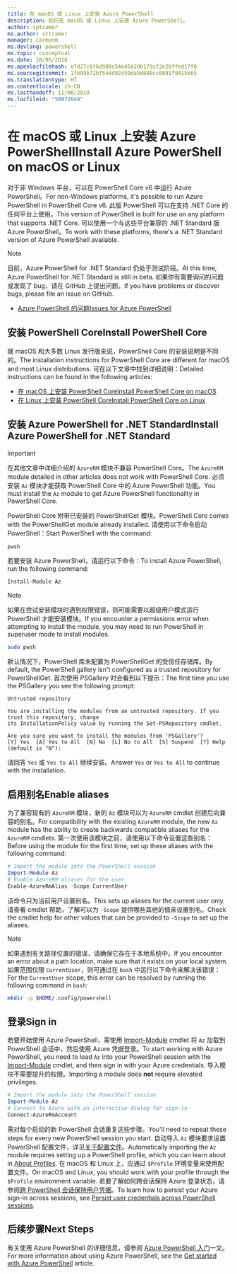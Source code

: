```yaml
---
title: 在 macOS 或 Linux 上安装 Azure PowerShell
description: 如何在 macOS 或 Linux 上安装 Azure PowerShell。
author: sptramer
ms.author: sttramer
manager: carmonm
ms.devlang: powershell
ms.topic: conceptual
ms.date: 10/05/2018
ms.openlocfilehash: e7d27c6f6d980c54e45620b179cf2e26ffed17f0
ms.sourcegitcommit: 1f699b72bf544d92459da9d888cc0091f9415b65
ms.translationtype: HT
ms.contentlocale: zh-CN
ms.lasthandoff: 11/06/2018
ms.locfileid: "50972649"
---
```

# <a name="install-azure-powershell-on-macos-or-linux"></a><span data-ttu-id="db5b9-103">在 macOS 或 Linux 上安装 Azure PowerShell</span><span class="sxs-lookup"><span data-stu-id="db5b9-103">Install Azure PowerShell on macOS or Linux</span></span>

<span data-ttu-id="db5b9-104">对于非 Windows 平台，可以在 PowerShell Core v6 中运行 Azure PowerShell。</span><span class="sxs-lookup"><span data-stu-id="db5b9-104">For non-Windows platforms, it's possible to run Azure PowerShell in PowerShell Core v6.</span></span> <span data-ttu-id="db5b9-105">此版 PowerShell 可以在支持 .NET Core 的任何平台上使用。</span><span class="sxs-lookup"><span data-stu-id="db5b9-105">This version of PowerShell is built for use on any platform that supports .NET Core.</span></span> <span data-ttu-id="db5b9-106">可以使用一个与这些平台兼容的 .NET Standard 版 Azure PowerShell。</span><span class="sxs-lookup"><span data-stu-id="db5b9-106">To work with these platforms, there's a .NET Standard version of Azure PowerShell available.</span></span>

> [!NOTE]
> <span data-ttu-id="db5b9-107">目前，Azure PowerShell for .NET Standard 仍处于测试阶段。</span><span class="sxs-lookup"><span data-stu-id="db5b9-107">At this time, Azure PowerShell for .NET Standard is still in beta.</span></span>
> <span data-ttu-id="db5b9-108">如果你有需要询问的问题或发现了 bug，请在 GitHub 上提出问题。</span><span class="sxs-lookup"><span data-stu-id="db5b9-108">If you have problems or discover bugs, please file an issue on GitHub.</span></span>
>
> * [<span data-ttu-id="db5b9-109">Azure PowerShell 的问题</span><span class="sxs-lookup"><span data-stu-id="db5b9-109">Issues for Azure PowerShell</span></span>](https://github.com/azure/azure-docs-powershell/issues)

## <a name="install-powershell-core"></a><span data-ttu-id="db5b9-110">安装 PowerShell Core</span><span class="sxs-lookup"><span data-stu-id="db5b9-110">Install PowerShell Core</span></span>

<span data-ttu-id="db5b9-111">就 macOS 和大多数 Linux 发行版来说，PowerShell Core 的安装说明是不同的。</span><span class="sxs-lookup"><span data-stu-id="db5b9-111">The installation instructions for PowerShell Core are different for macOS and most Linux distributions.</span></span>
<span data-ttu-id="db5b9-112">可在以下文章中找到详细说明：</span><span class="sxs-lookup"><span data-stu-id="db5b9-112">Detailed instructions can be found in the following articles:</span></span>

* [<span data-ttu-id="db5b9-113">在 macOS 上安装 PowerShell Core</span><span class="sxs-lookup"><span data-stu-id="db5b9-113">Install PowerShell Core on macOS</span></span>](/powershell/scripting/setup/installing-powershell-core-on-macos)
* [<span data-ttu-id="db5b9-114">在 Linux 上安装 PowerShell Core</span><span class="sxs-lookup"><span data-stu-id="db5b9-114">Install PowerShell Core on Linux</span></span>](/powershell/scripting/setup/installing-powershell-core-on-linux)

## <a name="install-azure-powershell-for-net-standard"></a><span data-ttu-id="db5b9-115">安装 Azure PowerShell for .NET Standard</span><span class="sxs-lookup"><span data-stu-id="db5b9-115">Install Azure PowerShell for .NET Standard</span></span>

> [!IMPORTANT]
> <span data-ttu-id="db5b9-116">在其他文章中详细介绍的 `AzureRM` 模块不兼容 PowerShell Core。</span><span class="sxs-lookup"><span data-stu-id="db5b9-116">The `AzureRM` module detailed in other articles does not work with PowerShell Core.</span></span>
> <span data-ttu-id="db5b9-117">必须安装 `Az` 模块才能获取 PowerShell Core 中的 Azure PowerShell 功能。</span><span class="sxs-lookup"><span data-stu-id="db5b9-117">You must install the `Az` module to get Azure PowerShell functionality in PowerShell Core.</span></span>

<span data-ttu-id="db5b9-118">PowerShell Core 附带已安装的 PowerShellGet 模块。</span><span class="sxs-lookup"><span data-stu-id="db5b9-118">PowerShell Core comes with the PowerShellGet module already installed.</span></span> <span data-ttu-id="db5b9-119">请使用以下命令启动 PowerShell：</span><span class="sxs-lookup"><span data-stu-id="db5b9-119">Start PowerShell with the command:</span></span>

```bash
pwsh
```

<span data-ttu-id="db5b9-120">若要安装 Azure PowerShell，请运行以下命令：</span><span class="sxs-lookup"><span data-stu-id="db5b9-120">To install Azure PowerShell, run the following command:</span></span>

```powershell
Install-Module Az
```

> [!NOTE]
> <span data-ttu-id="db5b9-121">如果在尝试安装模块时遇到权限错误，则可能需要以超级用户模式运行 PowerShell 才能安装模块。</span><span class="sxs-lookup"><span data-stu-id="db5b9-121">If you encounter a permissions error when attempting to install the module, you may need to run PowerShell in superuser mode to install modules.</span></span>
>
> ```bash
> sudo pwsh
> ```

<span data-ttu-id="db5b9-122">默认情况下，PowerShell 库未配置为 PowerShellGet 的受信任存储库。</span><span class="sxs-lookup"><span data-stu-id="db5b9-122">By default, the PowerShell gallery isn't configured as a trusted repository for PowerShellGet.</span></span> <span data-ttu-id="db5b9-123">首次使用 PSGallery 时会看到以下提示：</span><span class="sxs-lookup"><span data-stu-id="db5b9-123">The first time you use the PSGallery you see the following prompt:</span></span>

```output
Untrusted repository

You are installing the modules from an untrusted repository. If you trust this repository, change
its InstallationPolicy value by running the Set-PSRepository cmdlet.

Are you sure you want to install the modules from 'PSGallery'?
[Y] Yes  [A] Yes to All  [N] No  [L] No to All  [S] Suspend  [?] Help (default is "N"):
```

<span data-ttu-id="db5b9-124">请回答 `Yes` 或 `Yes to All` 继续安装。</span><span class="sxs-lookup"><span data-stu-id="db5b9-124">Answer `Yes` or `Yes to All` to continue with the installation.</span></span>

## <a name="enable-aliases"></a><span data-ttu-id="db5b9-125">启用别名</span><span class="sxs-lookup"><span data-stu-id="db5b9-125">Enable aliases</span></span>

<span data-ttu-id="db5b9-126">为了兼容现有的 `AzureRM` 模块，新的 `Az` 模块可以为 `AzureRM` cmdlet 创建后向兼容的别名。</span><span class="sxs-lookup"><span data-stu-id="db5b9-126">For compatibility with the existing `AzureRM` module, the new `Az` module has the ability to create backwards compatible aliases for the `AzureRM` cmdlets.</span></span> <span data-ttu-id="db5b9-127">第一次使用该模块之前，请使用以下命令设置这些别名：</span><span class="sxs-lookup"><span data-stu-id="db5b9-127">Before using the module for the first time, set up these aliases with the following command:</span></span>

```powershell
# Import the module into the PowerShell session
Import-Module Az
# Enable AzureRM aliases for the user
Enable-AzureRmAlias -Scope CurrentUser
```

<span data-ttu-id="db5b9-128">该命令只为当前用户设置别名。</span><span class="sxs-lookup"><span data-stu-id="db5b9-128">This sets up aliases for the current user only.</span></span> <span data-ttu-id="db5b9-129">请查看 cmdlet 帮助，了解可以为 `-Scope` 提供哪些其他的值来设置别名。</span><span class="sxs-lookup"><span data-stu-id="db5b9-129">Check the cmdlet help for other values that can be provided to `-Scope` to set up the aliases.</span></span>

> [!NOTE]
> <span data-ttu-id="db5b9-130">如果遇到有关路径位置的错误，请确保它存在于本地系统中。</span><span class="sxs-lookup"><span data-stu-id="db5b9-130">If you encounter an error about a path location, make sure that it exists on your local system.</span></span> <span data-ttu-id="db5b9-131">如果范围仅限 `CurrentUser`，则可通过在 `bash` 中运行以下命令来解决该错误：</span><span class="sxs-lookup"><span data-stu-id="db5b9-131">For the `CurrentUser` scope, this error can be resolved by running the following command in `bash`:</span></span>
>
> ```bash
> mkdir -p $HOME/.config/powershell
> ```

## <a name="sign-in"></a><span data-ttu-id="db5b9-132">登录</span><span class="sxs-lookup"><span data-stu-id="db5b9-132">Sign in</span></span>

<span data-ttu-id="db5b9-133">若要开始使用 Azure PowerShell，需使用 [Import-Module](/powershell/module/Microsoft.PowerShell.Core/Import-Module) cmdlet 将 `Az` 加载到 PowerShell 会话中，然后使用 Azure 凭据登录。</span><span class="sxs-lookup"><span data-stu-id="db5b9-133">To start working with Azure PowerShell, you need to load `Az` into your PowerShell session with the [Import-Module](/powershell/module/Microsoft.PowerShell.Core/Import-Module) cmdlet, and then sign in with your Azure credentials.</span></span> <span data-ttu-id="db5b9-134">导入模块不需要提升的权限。</span><span class="sxs-lookup"><span data-stu-id="db5b9-134">Importing a module does __not__ require elevated privileges.</span></span>

```powershell
# Import the module into the PowerShell session
Import-Module Az
# Connect to Azure with an interactive dialog for sign-in
Connect-AzureRmAccount
```

<span data-ttu-id="db5b9-135">需对每个启动的新 PowerShell 会话重复这些步骤。</span><span class="sxs-lookup"><span data-stu-id="db5b9-135">You'll need to repeat these steps for every new PowerShell session you start.</span></span> <span data-ttu-id="db5b9-136">自动导入 `Az` 模块要求设置 PowerShell 配置文件，详见[关于配置文件](/powershell/module/microsoft.powershell.core/about/about_profiles)。</span><span class="sxs-lookup"><span data-stu-id="db5b9-136">Automatically importing the `Az` module requires setting up a PowerShell profile, which you can learn about in [About Profiles](/powershell/module/microsoft.powershell.core/about/about_profiles).</span></span>
<span data-ttu-id="db5b9-137">在 macOS 和 Linux 上，应通过 `$Profile` 环境变量来使用配置文件。</span><span class="sxs-lookup"><span data-stu-id="db5b9-137">On macOS and Linux, you should work with your profile through the `$Profile` environment variable.</span></span> <span data-ttu-id="db5b9-138">若要了解如何跨会话保持 Azure 登录状态，请参阅[跨 PowerShell 会话保持用户凭据](context-persistence.md)。</span><span class="sxs-lookup"><span data-stu-id="db5b9-138">To learn how to persist your Azure sign-in across sessions, see [Persist user credentials across PowerShell sessions](context-persistence.md).</span></span>

## <a name="next-steps"></a><span data-ttu-id="db5b9-139">后续步骤</span><span class="sxs-lookup"><span data-stu-id="db5b9-139">Next Steps</span></span>

<span data-ttu-id="db5b9-140">有关使用 Azure PowerShell 的详细信息，请参阅 [Azure PowerShell 入门](get-started-azureps.md)一文。</span><span class="sxs-lookup"><span data-stu-id="db5b9-140">For more information about using Azure PowerShell, see the [Get started with Azure PowerShell](get-started-azureps.md) article.</span></span>
